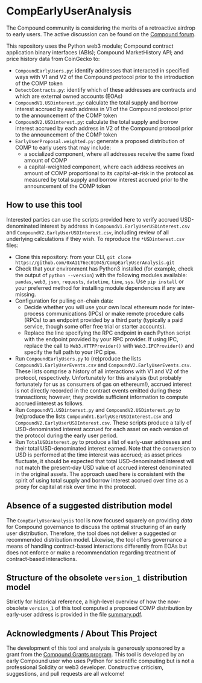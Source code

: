 # CompEarlyUserAnalysis

The Compound community is considering the merits of a retroactive airdrop to early users. The active discussion can be found on the [Compound forum](https://www.comp.xyz/t/should-compound-retroactively-airdrop-tokens-to-early-users/595).

This repository uses the Python web3 module; Compound contract application binary interfaces (ABIs); Compound MarketHistory API; and price history data from CoinGecko to:
* `CompoundEarlyUsers.py`: identify addresses that interacted in specified ways with V1 and V2 of the Compound protocol prior to the introduction of the COMP token
* `DetectContracts.py`: identify which of these addresses are contracts and which are external owned accounts (EOAs)
* `CompoundV1.USDinterest.py`: calculate the total supply and borrow interest accrued by each address in V1 of the Compound protocol prior to the announcement of the COMP token
* `CompoundV2.USDinterest.py`: calculate the total supply and borrow interest accrued by each address in V2 of the Compound protocol prior to the announcement of the COMP token
* `EarlyUserProposal.weighted.py`: generate a proposed distribution of COMP to early users that may include:
  * a socialized component, where all addresses receive the same fixed amount of COMP
  * a capital-weighted component, where each address receives an amount of COMP proportional to its capital-at-risk in the protocol as measured by total supply and borrow interest accrued prior to the announcement of the COMP token

## How to use this tool

Interested parties can use the scripts provided here to verify accrued USD-denominated interest by address in `CompoundV1.EarlyUserUSDinterest.csv` and `CompoundV2.EarlyUserUSDInterest.csv`, including review of all underlying calculations if they wish. To reproduce the `*USDinterest.csv` files:
* Clone this repository: from your CLI, `git clone https://github.com/0xA1176ec01045/CompEarlyUserAnalysis.git`
* Check that your environment has Python3 installed (for example, check the output of `python --version`) with the following modules available: `pandas`, `web3`, `json`, `requests`, `datetime`, `time`, `sys`.  Use `pip install` or your preferred method for installing module dependencies if any are missing.
* Configuration for pulling on-chain data:
  * Decide whether you will use your own local ethereum node for inter-process communications (IPCs) or make remote procedure calls (RPCs) to an endpoint provided by a third party (typically a paid service, though some offer free trial or starter accounts).
  * Replace the line specifying the RPC endpoint in each Python script with the endpoint provided by your RPC provider. If using IPC, replace the call to `Web3.HTTPProvider()` with `Web3.IPCProvider()` and specify the full path to your IPC pipe.
* Run `CompoundEarlyUsers.py` to (re)produce the lists `CompoundV1.EarlyUserEvents.csv` and `CompoundV2.EarlyUserEvents.csv`. These lists comprise a history of all interactions with V1 and V2 of the protocol, respectively. Unfortunately for this analysis (but probably fortunately for us as consumers of gas on ethereum!), accrued interest is not directly recorded in the contract events emitted during these transactions; however, they provide sufficient information to compute accrued interest as follows.
* Run `CompoundV1.USDinterest.py` and `CompoundV2.USDinterest.py` to (re)produce the lists `CompoundV1.EarlyUserUSDInterest.csv` and `CompoundV2.EarlyUserUSDInterest.csv`. These scripts produce a tally of USD-denominated interest accrued for each asset on each version of the protocol during the early user period.
* Run `TotalUSDinterest.py` to produce a list of early-user addresses and their total USD-denominated interest earned. Note that the conversion to USD is performed at the time interest was accrued; as asset prices fluctuate, it should be expected that total USD-denominated interest will not match the present-day USD value of accrued interest denominated in the original assets. The approach used here is consistent with the spirit of using total supply and borrow interest accrued over time as a proxy for capital at risk over time in the protocol.

## Absence of a suggested distribution model

The `CompEarlyUserAnalysis` tool is now focused squarely on providing *data* for Compound governance to discuss the optimal structuring of an early user distribution. Therefore, the tool does not deliver a suggested or recommended distribution model. Likewise, the tool offers governance a means of handling contract-based interactions differently from EOAs but does not enforce or make a recommendation regarding treatment of contract-based interactions.

## Structure of the obsolete `version_1` distribution model

Strictly for historical reference, a high-level overview of how the now-obsolete `version_1` of this tool computed a proposed COMP distribution by early-user address is provided in the file [summary.pdf](https://github.com/0xA1176ec01045/CompEarlyUserAnalysis/blob/main/proposals/version_1/summary.pdf).

## Acknowledgments / About This Project
The development of this tool and analysis is generously sponsored by a grant from the [Compound Grants program](https://compoundgrants.org). This tool is developed by an early Compound user who uses Python for scientific computing but is not a professional Solidity or web3 developer. Constructive criticism, suggestions, and pull requests are all welcome!
